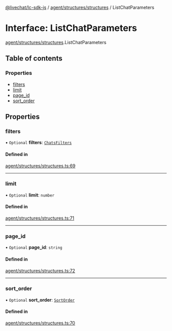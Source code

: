 [@livechat/lc-sdk-js](../README.md) / [agent/structures/structures](../modules/agent_structures_structures.md) / ListChatParameters

# Interface: ListChatParameters

[agent/structures/structures](../modules/agent_structures_structures.md).ListChatParameters

## Table of contents

### Properties

- [filters](agent_structures_structures.ListChatParameters.md#filters)
- [limit](agent_structures_structures.ListChatParameters.md#limit)
- [page\_id](agent_structures_structures.ListChatParameters.md#page_id)
- [sort\_order](agent_structures_structures.ListChatParameters.md#sort_order)

## Properties

### filters

• `Optional` **filters**: [`ChatsFilters`](agent_structures_filters.ChatsFilters.md)

#### Defined in

[agent/structures/structures.ts:69](https://github.com/livechat/lc-sdk-js/blob/1fa827f/src/agent/structures/structures.ts#L69)

___

### limit

• `Optional` **limit**: `number`

#### Defined in

[agent/structures/structures.ts:71](https://github.com/livechat/lc-sdk-js/blob/1fa827f/src/agent/structures/structures.ts#L71)

___

### page\_id

• `Optional` **page\_id**: `string`

#### Defined in

[agent/structures/structures.ts:72](https://github.com/livechat/lc-sdk-js/blob/1fa827f/src/agent/structures/structures.ts#L72)

___

### sort\_order

• `Optional` **sort\_order**: [`SortOrder`](../enums/agent_structures_structures.SortOrder.md)

#### Defined in

[agent/structures/structures.ts:70](https://github.com/livechat/lc-sdk-js/blob/1fa827f/src/agent/structures/structures.ts#L70)
